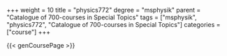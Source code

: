 +++
weight = 10
title = "physics772"
degree = "msphysik"
parent = "Catalogue of 700-courses in Special Topics"
tags = ["msphysik", "physics772", "Catalogue of 700-courses in Special Topics"]
categories = ["course"]
+++

{{< genCoursePage >}}
